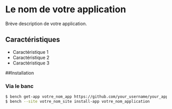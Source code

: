# Le nom de votre application

Brève description de votre application.

## Caractéristiques

- Caractéristique 1
- Caractéristique 2
- Caractéristique 3

##Installation

### Via le banc

```bash
$ bench get-app votre_nom_app https://github.com/your_username/your_app_name.git
$ bench --site votre_nom_site install-app votre_nom_application
```